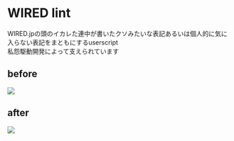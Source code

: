WIRED lint
====

WIRED.jpの頭のイカレた連中が書いたクソみたいな表記あるいは個人的に気に入らない表記をまともにするuserscript  
私怨駆動開発によって支えられています

## before

![](https://i.imgur.com/9LAqzOz.png)

## after

![](https://i.imgur.com/xo31f7B.png)
